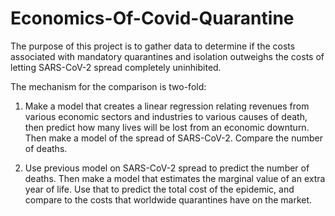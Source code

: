 # Economics-Of-Covid-Quarantine

The purpose of this project is to gather data to determine if the costs associated with mandatory quarantines and isolation outweighs the costs of letting SARS-CoV-2 spread completely uninhibited.

The mechanism for the comparison is two-fold: 

1) Make a model that creates a linear regression relating revenues from various economic sectors and industries to various causes of death, then predict how many lives will be lost from an economic downturn. Then make a model of the spread of SARS-CoV-2. Compare the number of deaths.

2) Use previous model on SARS-CoV-2 spread to predict the number of deaths. Then make a model that estimates the marginal value of an extra year of life. Use that to predict the total cost of the epidemic, and compare to the costs that worldwide quarantines have on the market.

